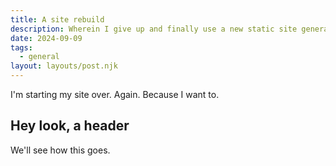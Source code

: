 ```yaml
---
title: A site rebuild
description: Wherein I give up and finally use a new static site generator
date: 2024-09-09
tags:
  - general
layout: layouts/post.njk
---
```

I'm starting my site over.  Again.  Because I want to.

## Hey look, a header

We'll see how this goes.
